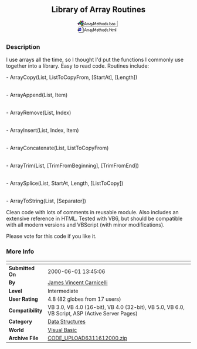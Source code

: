 ﻿<div align="center">

## Library of Array Routines

<img src="PIC2000611618281964.gif">
</div>

### Description

I use arrays all the time, so I thought I'd put the functions I commonly use together into a library. Easy to read code. Routines include:

<P>- ArrayCopy(List, ListToCopyFrom, [StartAt], [Length])

<BR>- ArrayAppend(List, Item)

<BR>- ArrayRemove(List, Index)

<BR>- ArrayInsert(List, Index, Item)

<BR>- ArrayConcatenate(List, ListToCopyFrom)

<BR>- ArrayTrim(List, [TrimFromBeginning], [TrimFromEnd])

<BR>- ArraySplice(List, StartAt, Length, [ListToCopy])

<BR>- ArrayToString(List, [Separator])

<P>Clean code with lots of comments in reusable module. Also includes an extensive reference in HTML. Tested with VB6, but should be compatible with all modern versions and VBScript (with minor modifications).

<P>Please vote for this code if you like it.
 
### More Info
 


<span>             |<span>
---                |---
**Submitted On**   |2000-06-01 13:45:06
**By**             |[James Vincent Carnicelli](https://github.com/Planet-Source-Code/PSCIndex/blob/master/ByAuthor/james-vincent-carnicelli.md)
**Level**          |Intermediate
**User Rating**    |4.8 (82 globes from 17 users)
**Compatibility**  |VB 3\.0, VB 4\.0 \(16\-bit\), VB 4\.0 \(32\-bit\), VB 5\.0, VB 6\.0, VB Script, ASP \(Active Server Pages\) 
**Category**       |[Data Structures](https://github.com/Planet-Source-Code/PSCIndex/blob/master/ByCategory/data-structures__1-33.md)
**World**          |[Visual Basic](https://github.com/Planet-Source-Code/PSCIndex/blob/master/ByWorld/visual-basic.md)
**Archive File**   |[CODE\_UPLOAD6311612000\.zip](https://github.com/Planet-Source-Code/james-vincent-carnicelli-library-of-array-routines__1-8502/archive/master.zip)








